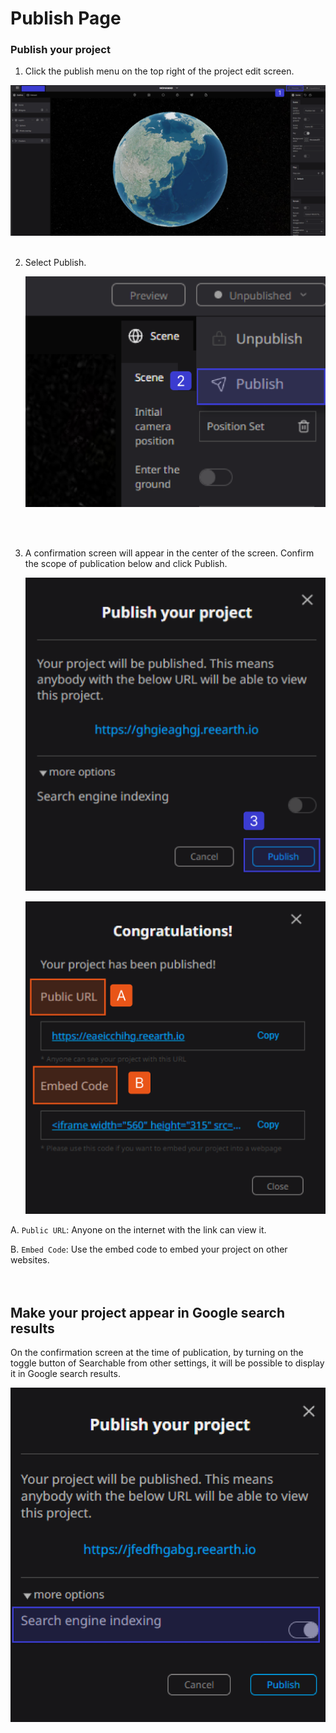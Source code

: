 # Publish Page

### Publish your project

1. Click the publish menu on the top right of the project edit screen.

![6 85 (1).png](Publish%20Page%206dfb01ed7e22445a908620899235d569/6_85_(1).png)
<br>
<br>

2. Select Publish.
   
    ![fghj 3.png](Publish%20Page%206dfb01ed7e22445a908620899235d569/fghj_3.png)
 <br>
 <br>
 

3. A confirmation screen will appear in the center of the screen.
   Confirm the scope of publication below and click Publish.
    
    ![gfh 1 (1).png](Publish%20Page%206dfb01ed7e22445a908620899235d569/gfh_1_(1).png)
    
    ![URL  1.png](Publish%20Page%206dfb01ed7e22445a908620899235d569/URL__1.png)
    

A. `Public URL`: Anyone on the internet with the link can view it.

B. `Embed Code`: Use the embed code to embed your project on other websites.
<br>
<br>
<br>

## Make your project appear in Google search results

On the confirmation screen at the time of publication, by turning on the toggle button of Searchable from other settings, it will be possible to display it in Google search results.

![sdfg 1.png](Publish%20Page%206dfb01ed7e22445a908620899235d569/sdfg_1.png)
    
